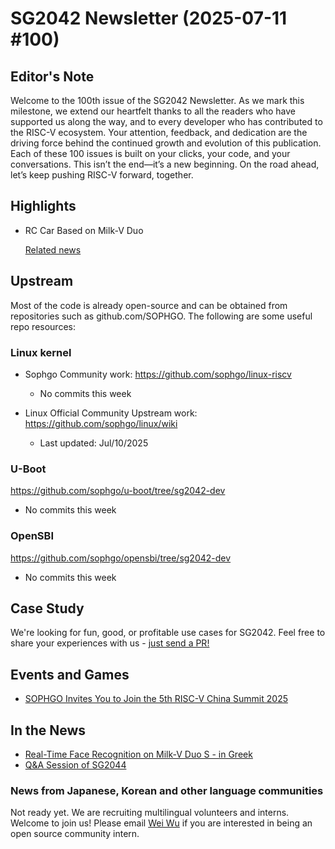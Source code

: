 # SG2042 Newsletter (2025-07-11 #100)

## Editor's Note

Welcome to the 100th issue of the SG2042 Newsletter. As we mark this milestone, we extend our heartfelt thanks to all the readers who have supported us along the way, and to every developer who has contributed to the RISC-V ecosystem. Your attention, feedback, and dedication are the driving force behind the continued growth and evolution of this publication. Each of these 100 issues is built on your clicks, your code, and your conversations. This isn’t the end—it’s a new beginning. On the road ahead, let’s keep pushing RISC-V forward, together.

## Highlights

+ RC Car Based on Milk-V Duo

  [Related news](https://www.bilibili.com/video/BV1F3EkzDEBd)

## Upstream

Most of the code is already open-source and can be obtained from repositories such as github.com/SOPHGO. The following are some useful repo resources:

### Linux kernel

+ Sophgo Community work: https://github.com/sophgo/linux-riscv

  + No commits this week

+ Linux Official Community Upstream work: https://github.com/sophgo/linux/wiki

  + Last updated: Jul/10/2025


### U-Boot

https://github.com/sophgo/u-boot/tree/sg2042-dev

+ No commits this week

### OpenSBI

https://github.com/sophgo/opensbi/tree/sg2042-dev

+ No commits this week

## Case Study

We're looking for fun, good, or profitable use cases for SG2042. Feel free to share your experiences with us - [just send a PR!](https://github.com/sophgocommunity/SG2042-Newsletter/pulls)

## Events and Games

+ [SOPHGO Invites You to Join the 5th RISC-V China Summit 2025][event-1]

[event-1]:https://mp.weixin.qq.com/s/wXgNchnQb-T34tsTaFQswQ


## In the News

+ [Real-Time Face Recognition on Milk-V Duo S - in Greek][news-1]
+ [Q&A Session of SG2044][news-2]

[news-1]:https://x.com/tt12514/status/1942517239929811114
[news-2]:https://www.reddit.com/r/RISCV/comments/1lvm7j7

### News from Japanese, Korean and other language communities

Not ready yet. We are recruiting multilingual volunteers and interns. Welcome to join us! Please email [Wei Wu](mailto:wuwei2016@iscas.ac.cn) if you are interested in being an open source community intern.